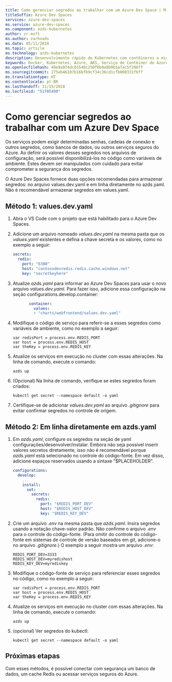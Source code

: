 ```yaml
---
title: Como gerenciar segredos ao trabalhar com um Azure Dev Space | Microsoft Docs
titleSuffix: Azure Dev Spaces
services: azure-dev-spaces
ms.service: azure-dev-spaces
ms.component: azds-kubernetes
author: zr-msft
ms.author: zarhoads
ms.date: 05/11/2018
ms.topic: article
ms.technology: azds-kubernetes
description: Desenvolvimento rápido de Kubernetes com contêineres e microsserviços no Azure
keywords: Docker, Kubernetes, Azure, AKS, Serviço de Contêiner do Azure, contêineres
ms.openlocfilehash: 49e9a974dc01548c250f0b0a8b9b5afac5f286ff
ms.sourcegitcommit: 275eb46107b16bfb9cf34c36cd1cfb000331fbff
ms.translationtype: HT
ms.contentlocale: pt-BR
ms.lasthandoff: 11/15/2018
ms.locfileid: "51705490"
---
```

# <a name="how-to-manage-secrets-when-working-with-an-azure-dev-space"></a>Como gerenciar segredos ao trabalhar com um Azure Dev Space

Os serviços podem exigir determinadas senhas, cadeias de conexão e outros segredos, como bancos de dados, ou outros serviços seguros do Azure. Ao definir os valores desses segredos nos arquivos de configuração, será possível disponibilizá-los no código como variáveis de ambiente.  Estes devem ser manipulados com cuidado para evitar comprometer a segurança dos segredos.

O Azure Dev Spaces fornece duas opções recomendadas para armazenar segredos: no arquivo values.dev.yaml e em linha diretamente no azds.yaml. Não é recomendável armazenar segredos em values.yaml.
 
## <a name="method-1-valuesdevyaml"></a>Método 1: values.dev.yaml
1. Abra o VS Code com o projeto que está habilitado para o Azure Dev Spaces.
2. Adicione um arquivo nomeado _values.dev.yaml_ na mesma pasta que os _values.yaml_ existentes e defina a chave secreta e os valores, como no exemplo a seguir:

    ```yaml
    secrets:
      redis:
        port: "6380"
        host: "contosodevredis.redis.cache.windows.net"
        key: "secretkeyhere"
    ```
     
3. Atualize _azds.yaml_ para informar ao Azure Dev Spaces para usar o novo arquivo _values.dev.yaml_. Para fazer isso, adicione essa configuração na seção configurations.develop.container:

    ```yaml
           container:
             values:
             - "charts/webfrontend/values.dev.yaml"
    ```
 
4. Modifique o código de serviço para referir-se a esses segredos como variáveis de ambiente, como no exemplo a seguir:

    ```
    var redisPort = process.env.REDIS_PORT
    var host = process.env.REDIS_HOST
    var theKey = process.env.REDIS_KEY
    ```
    
5. Atualize os serviços em execução no cluster com essas alterações. Na linha de comando, execute o comando:

    ```
    azds up
    ```
 
6. (Opcional) Na linha de comando, verifique se estes segredos foram criados:

      ```
      kubectl get secret --namespace default -o yaml 
      ```

7. Certifique-se de adicionar _values.dev.yaml_ ao arquivo _.gitignore_ para evitar confirmar segredos no controle de origem.
 
 
## <a name="method-2-inline-directly-in-azdsyaml"></a>Método 2: Em linha diretamente em azds.yaml
1.  Em _azds.yaml_, configure os segredos na seção de yaml configurações/desenvolver/instalar. Embora não seja possível inserir valores secretos diretamente, isso não é recomendável porque _azds.yaml_ está selecionado no controle do código-fonte. Em vez disso, adicione espaços reservados usando a sintaxe "$PLACEHOLDER".

    ```yaml
    configurations:
      develop:
        ...
        install:
          set:
            secrets:
              redis:
                port: "$REDIS_PORT_DEV"
                host: "$REDIS_HOST_DEV"
                key: "$REDIS_KEY_DEV"
    ```
     
2.  Crie um arquivo _.env_ na mesma pasta que _azds.yaml_. Insira segredos usando a notação chave-valor padrão. Não confirme o arquivo _.env_ para o controle do código-fonte. (Para omitir do controle do código-fonte em sistemas de controle de versão baseados em git, adicione-o no arquivo _.gitignore_.) O exemplo a seguir mostra um arquivo _.env_:

    ```
    REDIS_PORT_DEV=3333
    REDIS_HOST_DEV=myredishost
    REDIS_KEY_DEV=myrediskey
    ```
2.  Modifique o código-fonte de serviço para referenciar esses segredos no código, como no exemplo a seguir:

    ```
    var redisPort = process.env.REDIS_PORT
    var host = process.env.REDIS_HOST
    var theKey = process.env.REDIS_KEY
    ```
 
3.  Atualize os serviços em execução no cluster com essas alterações. Na linha de comando, execute o comando:

    ```
    azds up
    ```

4.  (opcional) Ver segredos do kubectl:

    ```
    kubectl get secret --namespace default -o yaml
    ```

## <a name="next-steps"></a>Próximas etapas

Com esses métodos, é possível conectar com segurança um banco de dados, um cache Redis ou acessar serviços seguros do Azure.
 